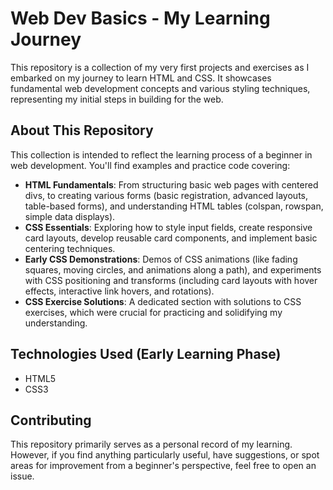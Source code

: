 # Web Dev Basics - My Learning Journey

This repository is a collection of my very first projects and exercises as I embarked on my journey to learn HTML and CSS. It showcases fundamental web development concepts and various styling techniques, representing my initial steps in building for the web.

## About This Repository

This collection is intended to reflect the learning process of a beginner in web development. You'll find examples and practice code covering:

*   **HTML Fundamentals**: From structuring basic web pages with centered divs, to creating various forms (basic registration, advanced layouts, table-based forms), and understanding HTML tables (colspan, rowspan, simple data displays).
*   **CSS Essentials**: Exploring how to style input fields, create responsive card layouts, develop reusable card components, and implement basic centering techniques.
*   **Early CSS Demonstrations**: Demos of CSS animations (like fading squares, moving circles, and animations along a path), and experiments with CSS positioning and transforms (including card layouts with hover effects, interactive link hovers, and rotations).
*   **CSS Exercise Solutions**: A dedicated section with solutions to CSS exercises, which were crucial for practicing and solidifying my understanding.

## Technologies Used (Early Learning Phase)

*   HTML5
*   CSS3

## Contributing

This repository primarily serves as a personal record of my learning. However, if you find anything particularly useful, have suggestions, or spot areas for improvement from a beginner's perspective, feel free to open an issue.

